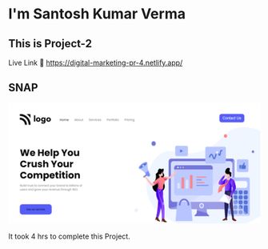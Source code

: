 # I'm Santosh Kumar Verma

## This is Project-2

Live Link 🔗
https://digital-marketing-pr-4.netlify.app/

## SNAP

![SNAP](./Pr-4.png)

It took 4 hrs to complete this Project.